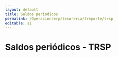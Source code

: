 ```yaml
---
layout: default
title: Saldos periódicos
permalink: /Operacion/erp/tesoreria/treporte/trsp
editable: si
---
```


# Saldos periódicos - TRSP








